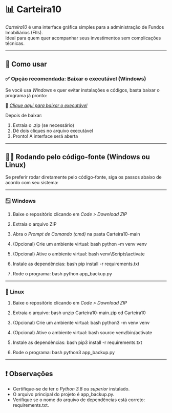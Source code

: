 # 📊 Carteira10

*Carteira10* é uma interface gráfica simples para a administração de Fundos Imobiliários (FIIs).  
Ideal para quem quer acompanhar seus investimentos sem complicações técnicas.

---

## 🚀 Como usar

### ✅ Opção recomendada: Baixar o executável (Windows)

Se você usa *Windows* e quer evitar instalações e códigos, basta baixar o programa já pronto:

🔗 [*Clique aqui para baixar o executável*](https://1drv.ms/u/c/e13c9c1865635857/ER92N5nHHZREvK9tC0O3mXUBg42xKYlrypIyK2ynwUHocw?e=cqP8Vd)

Depois de baixar:

1. Extraia o .zip (se necessário)  
2. Dê dois cliques no arquivo executável  
3. Pronto! A interface será aberta

---

## 🧑‍💻 Rodando pelo código-fonte (Windows ou Linux)

Se preferir rodar diretamente pelo código-fonte, siga os passos abaixo de acordo com seu sistema:

---

### 🪟 Windows

1. Baixe o repositório clicando em *Code > Download ZIP*  
2. Extraia o arquivo ZIP  
3. Abra o *Prompt de Comando (cmd)* na pasta Carteira10-main  
4. (Opcional) Crie um ambiente virtual:
   bash
   python -m venv venv
   
5. (Opcional) Ative o ambiente virtual:
   bash
   venv\Scripts\activate
   
6. Instale as dependências:
   bash
   pip install -r requirements.txt
   
7. Rode o programa:
   bash
   python app_backup.py
   

---

### 🐧 Linux

1. Baixe o repositório clicando em *Code > Download ZIP*  
2. Extraia o arquivo:
   bash
   unzip Carteira10-main.zip
   cd Carteira10
   
3. (Opcional) Crie um ambiente virtual:
   bash
   python3 -m venv venv
   
4. (Opcional) Ative o ambiente virtual:
   bash
   source venv/bin/activate
   
5. Instale as dependências:
   bash
   pip3 install -r requirements.txt
   
6. Rode o programa:
   bash
   python3 app_backup.py
   

---

## ❗ Observações

- Certifique-se de ter o *Python 3.8 ou superior* instalado.  
- O arquivo principal do projeto é app_backup.py.  
- Verifique se o nome do arquivo de dependências está correto: requirements.txt.
